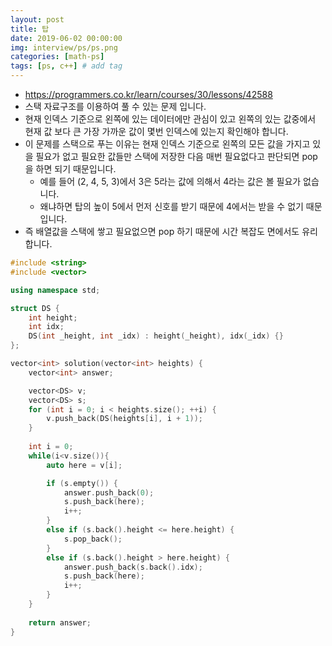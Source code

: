 ```yaml
---
layout: post
title: 탑
date: 2019-06-02 00:00:00
img: interview/ps/ps.png
categories: [math-ps] 
tags: [ps, c++] # add tag
---
```


+ https://programmers.co.kr/learn/courses/30/lessons/42588
+ 스택 자료구조를 이용하여 풀 수 있는 문제 입니다.
+ 현재 인덱스 기준으로 왼쪽에 있는 데이터에만 관심이 있고 왼쪽의 있는 값중에서 현재 값 보다 큰 가장 가까운 값이 몇번 인덱스에 있는지 확인해야 합니다.
+ 이 문제를 스택으로 푸는 이유는 현재 인덱스 기준으로 왼쪽의 모든 값을 가지고 있을 필요가 없고 필요한 값들만 스택에 저장한 다음 매번 필요없다고 판단되면 pop을 하면 되기 때문입니다.
    + 예를 들어 (2, 4, 5, 3)에서 3은 5라는 값에 의해서 4라는 값은 볼 필요가 없습니다.
    + 왜냐하면 탑의 높이 5에서 먼저 신호를 받기 때문에 4에서는 받을 수 없기 때문입니다.
+ 즉 배열값을 스택에 쌓고 필요없으면 pop 하기 때문에 시간 복잡도 면에서도 유리합니다.

```cpp
#include <string>
#include <vector>

using namespace std;

struct DS {
	int height;
	int idx;
	DS(int _height, int _idx) : height(_height), idx(_idx) {}
};

vector<int> solution(vector<int> heights) {
    vector<int> answer;

    vector<DS> v;
	vector<DS> s;
	for (int i = 0; i < heights.size(); ++i) {
		v.push_back(DS(heights[i], i + 1));
	}
	
	int i = 0;
	while(i<v.size()){
		auto here = v[i];

		if (s.empty()) {
			answer.push_back(0);
			s.push_back(here);
			i++;
		}
		else if (s.back().height <= here.height) {
			s.pop_back();
		}
		else if (s.back().height > here.height) {
			answer.push_back(s.back().idx);
			s.push_back(here);
			i++;
		}
	}
    
    return answer;
}
```